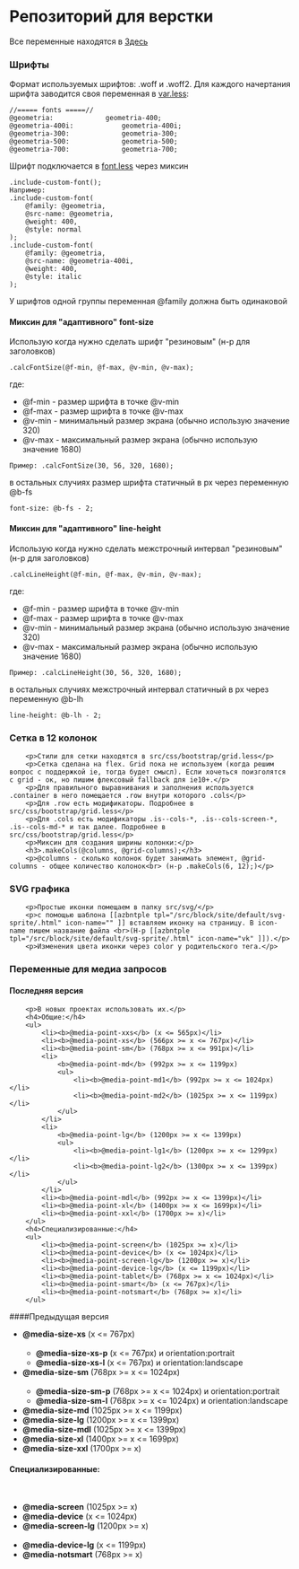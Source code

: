 # Репозиторий для верстки
Все переменные находятся в [Здесь](/src/css/site/var.less)

### Шрифты

Формат используемых шрифтов: .woff и .woff2.
Для каждого начертания шрифта заводится своя переменная в [var.less](/src/css/site/var.less):
```
//===== fonts =====//
@geometria: 			geometria-400;
@geometria-400i: 			geometria-400i;
@geometria-300: 			geometria-300;
@geometria-500: 			geometria-500;
@geometria-700: 			geometria-700;
```
Шрифт подключается в [font.less](/src/css/site/font.less) через миксин
```
.include-custom-font();
Например:
.include-custom-font(
	@family: @geometria,
	@src-name: @geometria,
	@weight: 400, 
	@style: normal
);
.include-custom-font(
	@family: @geometria,
	@src-name: @geometria-400i,
	@weight: 400, 
	@style: italic
);
```
У шрифтов одной группы переменная @family должна быть одинаковой 

#### Миксин для "адаптивного" font-size
Использую когда нужно сделать шрифт "резиновым" (н-р для заголовков)
```
.calcFontSize(@f-min, @f-max, @v-min, @v-max);
```
где:
* @f-min - размер шрифта в точке @v-min
* @f-max - размер шрифта в точке @v-max
* @v-min - минимальный размер экрана (обычно использую значение 320)
* @v-max - максимальный размер экрана (обычно использую значение 1680)
```
Пример: .calcFontSize(30, 56, 320, 1680);
```

в остальных случиях размер шрифта статичный в px через переменную @b-fs
```
font-size: @b-fs - 2;
```

#### Миксин для "адаптивного" line-height
Использую когда нужно сделать межстрочный интервал "резиновым" (н-р для заголовков)
```
.calcLineHeight(@f-min, @f-max, @v-min, @v-max);
```
где:
* @f-min - размер шрифта в точке @v-min
* @f-max - размер шрифта в точке @v-max
* @v-min - минимальный размер экрана (обычно использую значение 320)
* @v-max - максимальный размер экрана (обычно использую значение 1680)
```
Пример: .calcLineHeight(30, 56, 320, 1680);
```

в остальных случиях межстрочный интервал статичный в px через переменную @b-lh
```
line-height: @b-lh - 2;
```

### Сетка в 12 колонок
		<p>Стили для сетки находятся в src/css/bootstrap/grid.less</p>
		<p>Сетка сделана на flex. Grid пока не используем (когда решим вопрос с поддержкой ie, тогда будет смысл). Если хочеться поизголятся с grid - ок, но пишим флексовый fallback для ie10+.</p>
		<p>Для правильного выравнивания и заполнения используется .container в него помещается .row внутри которого .cols</p>
		<p>Для .row есть модификаторы. Подробнее в src/css/bootstrap/grid.less</p>
		<p>Для .cols есть модификаторы .is--cols-*, .is--cols-screen-*,  .is--cols-md-* и так далее. Подробнее в src/css/bootstrap/grid.less</p>
		<p>Миксин для создания ширины колонки:</p>
		<h3>.makeCols(@columns, @grid-columns);</h3>
		<p>@columns - сколько колонок будет занимать элемент, @grid-columns - общее количество колонок<br> (н-р .makeCols(6, 12);)</p>
### SVG графика
		<p>Простые иконки помещаем в папку src/svg/</p>
		<p>с помощью шаблона [[azbntple tpl="/src/block/site/default/svg-sprite/.html" icon-name="" ]] вставляем иконку на страницу. В icon-name пишем название файла <br>(Н-р [[azbntple tpl="/src/block/site/default/svg-sprite/.html" icon-name="vk" ]]).</p>
		<p>Изменения цвета иконки через color у родительского тега.</p>

### Переменные для медиа запросов
#### Последняя версия
		<p>В новых проектах использовать их.</p>	
		<h4>Общие:</h4>
		<ul>
			<li><b>@media-point-xxs</b> (x <= 565px)</li>
			<li><b>@media-point-xs</b> (566px >= x <= 767px)</li>
			<li><b>@media-point-sm</b> (768px >= x <= 991px)</li>
			<li>
				<b>@media-point-md</b> (992px >= x <= 1199px)
				<ul>				
					<li><b>@media-point-md1</b> (992px >= x <= 1024px)</li>
					<li><b>@media-point-md2</b> (1025px >= x <= 1199px)</li>
				</ul>
			</li>
			<li>
				<b>@media-point-lg</b> (1200px >= x <= 1399px)
				<ul>				
					<li><b>@media-point-lg1</b> (1200px >= x <= 1299px)</li>
					<li><b>@media-point-lg2</b> (1300px >= x <= 1399px)</li>
				</ul>
			</li>
			<li><b>@media-point-mdl</b> (992px >= x <= 1399px)</li>
			<li><b>@media-point-xl</b> (1400px >= x <= 1699px)</li>
			<li><b>@media-point-xxl</b> (1700px >= x)</li>
		</ul>
		<h4>Специализированные:</h4>		
		<ul>
			<li><b>@media-point-screen</b> (1025px >= x)</li>	
			<li><b>@media-point-device</b> (x <= 1024px)</li>
			<li><b>@media-point-screen-lg</b> (1200px >= x)</li>	
			<li><b>@media-point-device-lg</b> (x <= 1199px)</li>
			<li><b>@media-point-tablet</b> (768px >= x <= 1024px)</li>	
			<li><b>@media-point-smart</b> (x <= 767px)</li>
			<li><b>@media-point-notsmart</b> (768px >= x)</li>	
		</ul>
####Предыдущая версия</h2>
		<ul>
			<li>
				<b>@media-size-xs</b> (x <= 767px)
				<ul>				
					<li><b>@media-size-xs-p</b> (x <= 767px) и orientation:portrait</li>
					<li><b>@media-size-xs-l</b> (x <= 767px) и orientation:landscape</li>
				</ul>
			</li>
			<li>
				<b>@media-size-sm</b> (768px >= x <= 1024px)
				<ul>				
					<li><b>@media-size-sm-p</b> (768px >= x <= 1024px) и orientation:portrait</li>
					<li><b>@media-size-sm-l</b> (768px >= x <= 1024px) и orientation:landscape</li>
				</ul>
			</li>
			<li><b>@media-size-md</b> (1025px >= x <= 1199px)
			</li>
			<li><b>@media-size-lg</b> (1200px >= x <= 1399px)</li>
			<li><b>@media-size-mdl</b> (1025px >= x <= 1399px)</li>
			<li><b>@media-size-xl</b> (1400px >= x <= 1699px)</li>
			<li><b>@media-size-xxl</b> (1700px >= x)</li>
		</ul>
		<h4>Специализированные:</h4>		
		<ul>
			<li><b>@media-screen</b> (1025px >= x)</li>	
			<li><b>@media-device</b> (x <= 1024px)</li>
			<li><b>@media-screen-lg</b> (1200px >= x)</li>	
			<li><b>@media-device-lg</b> (x <= 1199px)</li>
			<li><b>@media-notsmart</b> (768px >= x)</li>	
		</ul>
